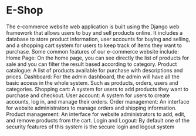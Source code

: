 # E-Shop
The e-commerce website web application is built using the Django web framework that allows 
users to buy and sell products online. It includes a database to store product information, user 
accounts for buying and selling, and a shopping cart system for users to keep track of items 
they want to purchase.
Some common features of our e-commerce website include:
Home Page: On the home page, you can see directly the list of products for sale and you can 
filter the result based according to category.
Product catalogue: A list of products available for purchase with descriptions and prices.
Dashboard: For the admin dashboard, the admin will have all the basic access in the whole 
system. Such as products, orders, users and categories.
Shopping cart: A system for users to add products they want to purchase and checkout.
User account: A system for users to create accounts, log in, and manage their orders.
Order management: An interface for website administrators to manage orders and shipping 
information.
Product management: An interface for website administrators to add, edit, and remove products 
from the cart.
Login and Logout: By default one of the security features of this system is the secure login and 
logout system


 
 
